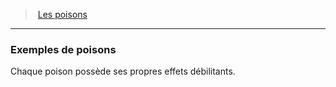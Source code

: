 ﻿---
!GenericItem
Name: Exemples de poisons
Id: poisons_hd.md#exemples-de-poisons
ParentLink: poisons_hd.md#les-poisons
ParentName: Les poisons
NameLevel: 3
Attributes: {}
---
> [Les poisons](hd_poisons.md)

---

### Exemples de poisons

Chaque poison possède ses propres effets débilitants.


